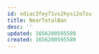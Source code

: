 ```yaml
---
id: xdiac3fey71vs2hysi2o7zu
title: NearTotalBan
desc: ''
updated: 1656200595589
created: 1656200595589
---
```


